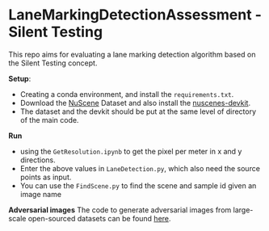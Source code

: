 # LaneMarkingDetectionAssessment - Silent Testing
This repo aims for evaluating a lane marking detection algorithm based on the Silent Testing concept.

**Setup**:
* Creating a conda environment, and install the `requirements.txt`.
* Download the [NuScene](https://nuscenes.org/nuscenes#download) Dataset and also install the [nuscenes-devkit](https://github.com/nutonomy/nuscenes-devkit).
* The dataset and the devkit should be put at the same level of directory of the main code.

**Run**
* using the `GetResolution.ipynb` to get the pixel per meter in x and y directions.
* Enter the above values in `LaneDetection.py`, which also need the source points as input.
* You can use the `FindScene.py` to find the scene and sample id given an image name

**Adversarial images**
The code to generate adversarial images from large-scale open-sourced datasets can be found [here](https://github.com/ADSafetyJointLab/PBLMD).
